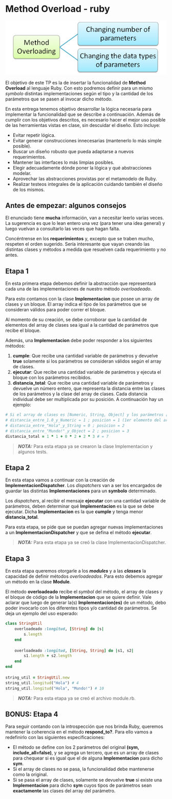 # Method Overload - ruby

![portada](assets/cover.png)

El objetivo de este TP es la de insertar la funcionalidad de **Method Overload** al lenguaje Ruby. Con esto podremos definir para un mismo *symbolo* distintas implementaciones según el tipo y la cantidad de los parámetros que se pasen al invocar dicho método.

En esta entrega tenemos objetivo desarrollar la lógica necesaria para implementar la funcionalidad que se describe a continuación. Además de cumplir con los objetivos descritos, es necesario hacer el mejor uso posible de las herramientas vistas en clase, sin descuidar el diseño.
Esto incluye:
- Evitar repetir lógica.
- Evitar generar construcciones innecesarias (mantenerlo lo más simple posible).
- Buscar un diseño robusto que pueda adaptarse a nuevos requerimientos.
- Mantener las interfaces lo más limpias posibles.
- Elegir adecuadamente dónde poner la lógica y qué abstracciones modelar.
- Aprovechar las abstracciones provistas por el metamodelo de Ruby.
- Realizar testeos integrales de la aplicación cuidando también el diseño de los mismos.

## Antes de empezar: algunos consejos

El enunciado tiene **mucha** información, van a necesitar leerlo varias veces. La sugerencia es que lo lean entero una vez (para tener una idea general) y luego vuelvan a consultarlo las veces que hagan falta.

Concéntrense en los **requerimientos** y, excepto que se traben mucho, respeten el orden sugerido. Sería interesante que vayan creando las distintas clases y métodos a medida que resuelven cada requerimiento y no antes.

## Etapa 1

En esta primera etapa debemos definir la abstracción que representará cada una de las implementaciones de nuestro método *overloadeado*.

Para esto contamos con la clase **Implementacion** que posee un array de clases y un bloque. El array indica el tipo de los parámetros que se consideran válidos para poder correr el bloque.

Al momento de su creación, se debe corroborar que la cantidad de elementos del array de clases sea igual a la cantidad de parámetros que recibe el bloque.

Además, una **Implementacion** debe poder responder a los siguientes métodos:

1. **cumple**: Que recibe una cantidad variable de parámetros y devuelve **true** solamente si los parámetros se consideran válidos según el array de clases.
2. **ejecutar**: Que recibe una cantidad variable de parámetros y ejecuta el bloque con los parámetros recibidos.
3. **distancia_total**: Que recibe una cantidad variable de parámetros y devuelve un número entero, que representa la distancia entre las clases de los parámetros y la clase del array de clases. Cada distancia individual debe ser multiplicada por su posición. A continuación hay un ejemplo:
```ruby
# Si el array de clases es [Numeric, String, Object] y los parámetros [1.0, "Hola", "Mundo!"]
# distancia_entre_1.0_y_Numeric = 1 ; posicion = 1 (1er elemento del array)
# distancia_entre_"Hola"_y_String = 0 ; posicion = 2
# distancia_entre_"Mundo!"_y_Object = 2 ; posicion = 3
distancia_total = 1 * 1 + 0 * 2 + 2 * 3 # = 7
```

> **_NOTA:_** Para esta etapa ya se crearon la clase Implementacion y algunos tests.

## Etapa 2

En esta etapa vamos a continuar con la creación de **ImplementacionDispatcher**. Los *dispatchers* van a ser los encargados de guardar las distintas **Implementaciones** para un **symbolo** determinado.

Los *dispatchers*, al recibir el mensaje **ejecutar** con una cantidad variable de parámetros, deben determinar qué **Implementacion** es la que se debe ejecutar. Dicha **Implementacion** es la que **cumple** y tenga menor **distancia_total**.

Para esta etapa, se pide que se puedan agregar nuevas implementaciones a un **ImplementacionDispatcher** y que se defina el método **ejecutar**.

> **_NOTA:_** Para esta etapa ya se creó la clase ImplementacionDispatcher.

## Etapa 3

En esta etapa queremos otorgarle a los ***modules*** y a las ***classes*** la capacidad de definir métodos *overloadeados*. Para esto debemos agregar un método en la clase **Module**.

El método **overloadeado** recibe el *symbol* del método, el array de clases y el bloque de código de la **Implementacion** que se quiere definir. Vale aclarar que luego de generar la(s) **Implementacion(es)** de un método, debo poder invocarlo con los diferentes tipos y/o cantidad de parámetros. Se deja un ejemplo del uso esperado:
```ruby
class StringUtil
    overloadeado :longitud, [String] do |s|
        s.length
    end
    
    overloadeado :longitud, [String, String] do |s1, s2|
        s1.length + s2.length
    end
end

string_util = StringUtil.new
string_util.longitud("Hola") # 4
string_util.longitud("Hola", "Mundo!") # 10
```

> **_NOTA:_** Para esta etapa ya se creó el archivo module.rb.

## BONUS: Etapa 4

Para seguir contando con la introspección que nos brinda Ruby, queremos mantener la coherencia en el método **respond_to?**. Para ello vamos a redefinirlo con las siguientes especificaciones:

* El método se define con los 2 parámetros del original **(sym, include_all=false)**, y se agrega un tercero, que es un array de clases para chequear si es igual que el de alguna **Implementacion** para dicho **sym**.
* Si el array de clases no se pasa, la funcionalidad debe mantenerse como la original.
* Si se pasa el array de clases, solamente se devuelve **true** si existe una **Implementacion** para dicho **sym** cuyos tipos de parámetros sean **exactamente** las clases del array del parámetro.
